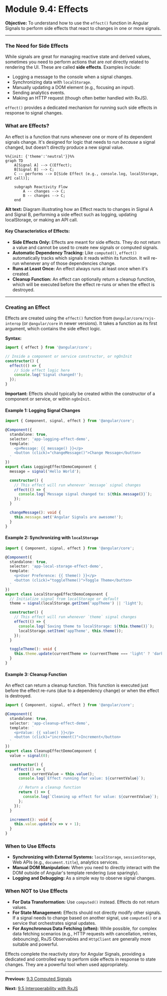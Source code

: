 # Module 9.4: Effects

**Objective:** To understand how to use the `effect()` function in Angular Signals to perform side effects that react to changes in one or more signals.

---

### The Need for Side Effects

While signals are great for managing reactive state and derived values, sometimes you need to perform actions that are *not* directly related to rendering the UI. These are called **side effects**. Examples include:

*   Logging a message to the console when a signal changes.
*   Synchronizing data with `localStorage`.
*   Manually updating a DOM element (e.g., focusing an input).
*   Sending analytics events.
*   Making an HTTP request (though often better handled with RxJS).

`effect()` provides a dedicated mechanism for running such side effects in response to signal changes.

### What are Effects?

An effect is a function that runs whenever one or more of its dependent signals change. It's designed for logic that needs to run *because* a signal changed, but doesn't directly produce a new signal value.

```mermaid
%%{init: {'theme':'neutral'}}%%
graph TD
    A[Signal A] --> C(Effect);
    B[Signal B] --> C;
    C -- performs --> D[Side Effect (e.g., console.log, localStorage, API call)];

    subgraph Reactivity Flow
        A -- changes --> C;
        B -- changes --> C;
    end
```
**Alt text:** Diagram illustrating how an Effect reacts to changes in Signal A and Signal B, performing a side effect such as logging, updating localStorage, or making an API call.

#### Key Characteristics of Effects:

*   **Side Effects Only:** Effects are meant for side effects. They do not return a value and cannot be used to create new signals or computed signals.
*   **Automatic Dependency Tracking:** Like `computed()`, `effect()` automatically tracks which signals it reads within its function. It will re-run whenever any of those dependencies change.
*   **Runs at Least Once:** An effect always runs at least once when it's created.
*   **Cleanup Function:** An effect can optionally return a cleanup function, which will be executed before the effect re-runs or when the effect is destroyed.

--- 

### Creating an Effect

Effects are created using the `effect()` function from `@angular/core/rxjs-interop` (or `@angular/core` in newer versions). It takes a function as its first argument, which contains the side effect logic.

**Syntax:**

```typescript
import { effect } from '@angular/core';

// Inside a component or service constructor, or ngOnInit
constructor() {
  effect(() => {
    // Side effect logic here
    console.log('Signal changed!');
  });
}
```

**Important:** Effects should typically be created within the constructor of a component or service, or within `ngOnInit`.

#### Example 1: Logging Signal Changes

```typescript
import { Component, signal, effect } from '@angular/core';

@Component({
  standalone: true,
  selector: 'app-logging-effect-demo',
  template: `
    <p>Message: {{ message() }}</p>
    <button (click)="changeMessage()">Change Message</button>
  `
})
export class LoggingEffectDemoComponent {
  message = signal('Hello World');

  constructor() {
    // This effect will run whenever `message` signal changes
    effect(() => {
      console.log(`Message signal changed to: ${this.message()}`);
    });
  }

  changeMessage(): void {
    this.message.set('Angular Signals are awesome!');
  }
}
```

#### Example 2: Synchronizing with `localStorage`

```typescript
import { Component, signal, effect } from '@angular/core';

@Component({
  standalone: true,
  selector: 'app-local-storage-effect-demo',
  template: `
    <p>User Preference: {{ theme() }}</p>
    <button (click)="toggleTheme()">Toggle Theme</button>
  `
})
export class LocalStorageEffectDemoComponent {
  // Initialize signal from localStorage or default
  theme = signal(localStorage.getItem('appTheme') || 'light');

  constructor() {
    // This effect will run whenever `theme` signal changes
    effect(() => {
      console.log(`Saving theme to localStorage: ${this.theme()}`);
      localStorage.setItem('appTheme', this.theme());
    });
  }

  toggleTheme(): void {
    this.theme.update(currentTheme => (currentTheme === 'light' ? 'dark' : 'light'));
  }
}
```

#### Example 3: Cleanup Function

An effect can return a cleanup function. This function is executed just before the effect re-runs (due to a dependency change) or when the effect is destroyed.

```typescript
import { Component, signal, effect } from '@angular/core';

@Component({
  standalone: true,
  selector: 'app-cleanup-effect-demo',
  template: `
    <p>Value: {{ value() }}</p>
    <button (click)="increment()">Increment</button>
  `
})
export class CleanupEffectDemoComponent {
  value = signal(0);

  constructor() {
    effect(() => {
      const currentValue = this.value();
      console.log(`Effect running for value: ${currentValue}`);

      // Return a cleanup function
      return () => {
        console.log(`Cleaning up effect for value: ${currentValue}`);
      };
    });
  }

  increment(): void {
    this.value.update(v => v + 1);
  }
}
```

### When to Use Effects

*   **Synchronizing with External Systems:** `localStorage`, `sessionStorage`, Web APIs (e.g., `document.title`), analytics services.
*   **Manual DOM Manipulation:** When you need to directly interact with the DOM outside of Angular's template rendering (use sparingly).
*   **Logging and Debugging:** As a simple way to observe signal changes.

### When NOT to Use Effects

*   **For Data Transformation:** Use `computed()` instead. Effects do not return values.
*   **For State Management:** Effects should not directly modify other signals. If a signal needs to change based on another signal, use `computed()` or a service that orchestrates signal updates.
*   **For Asynchronous Data Fetching (often):** While possible, for complex data fetching scenarios (e.g., HTTP requests with cancellation, retries, debouncing), RxJS Observables and `HttpClient` are generally more suitable and powerful.

Effects complete the reactivity story for Angular Signals, providing a dedicated and controlled way to perform side effects in response to state changes. They are a powerful tool when used appropriately.

---

**Previous:** [9.3 Computed Signals](./9.3-computed-signals.md)

**Next:** [9.5 Interoperability with RxJS](./9.5-rxjs-interop.md)
